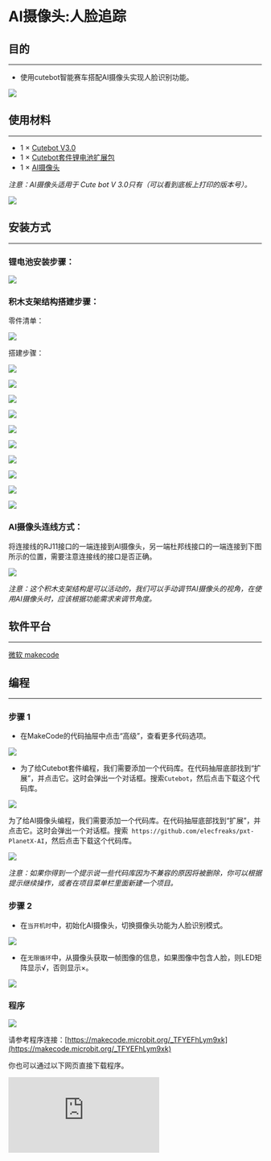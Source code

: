 # AI摄像头:人脸追踪

## 目的
---
- 使用cutebot智能赛车搭配AI摄像头实现人脸识别功能。

![](./images/cutebot-case-21-01.png)

## 使用材料
---
- 1 × [Cutebot V3.0](https://item.taobao.com/item.htm?ft=t&id=598365555295)
- 1 × [Cutebot套件锂电池扩展包](https://item.taobao.com/item.htm?ft=t&id=640567252291)
- 1 × [AI摄像头](https://item.taobao.com/item.htm?ft=t&id=632538261754)

*注意：AI摄像头适用于 Cute bot V 3.0只有（可以看到底板上打印的版本号）。*

![](./images/cutebot-16-04.png)

## 安装方式
---
### 锂电池安装步骤：

![](./images/cutebot-step-01.png)

### 积木支架结构搭建步骤：

零件清单：

![](./images/cutebot-step-02.png)

搭建步骤：

![](./images/cutebot-step-03.png)

![](./images/cutebot-step-04.png)

![](./images/cutebot-step-05.png)

![](./images/cutebot-step-06.png)

![](./images/cutebot-step-07.png)

![](./images/cutebot-step-08.png)

![](./images/cutebot-step-09.png)

![](./images/cutebot-step-10.png)

![](./images/cutebot-step-11.png)

![](./images/cutebot-step-12.png)


### AI摄像头连线方式：
将连接线的RJ11接口的一端连接到AI摄像头，另一端杜邦线接口的一端连接到下图所示的位置，需要注意连接线的接口是否正确。

![](./images/cutebot-step-10.png)

*注意：这个积木支架结构是可以活动的，我们可以手动调节AI摄像头的视角，在使用AI摄像头时，应该根据功能需求来调节角度。*

## 软件平台
---
[微软 makecode](https://makecode.microbit.org/#)

## 编程
---
### 步骤 1
- 在MakeCode的代码抽屉中点击“高级”，查看更多代码选项。

![](./images/cutebot-pk-1.png)

- 为了给Cutebot套件编程，我们需要添加一个代码库。在代码抽屉底部找到“扩展”，并点击它。这时会弹出一个对话框。搜索`Cutebot`，然后点击下载这个代码库。

![](./images/cutebot-pk-11.png)


为了给AI摄像头编程，我们需要添加一个代码库。在代码抽屉底部找到“扩展”，并点击它。这时会弹出一个对话框。搜索` https://github.com/elecfreaks/pxt-PlanetX-AI`，然后点击下载这个代码库。

![](./images/cutebot-pk-12.png)


*注意：如果你得到一个提示说一些代码库因为不兼容的原因将被删除，你可以根据提示继续操作，或者在项目菜单栏里面新建一个项目。*

### 步骤 2

- 在`当开机时`中，初始化AI摄像头，切换摄像头功能为人脸识别模式。

![](./images/case-21-01.png)

- 在`无限循环`中，从摄像头获取一帧图像的信息，如果图像中包含人脸，则LED矩阵显示√，否则显示×。

![](./images/case-21-02.png)

### 程序

![](./images/case-21-03.png)

请参考程序连接：[https://makecode.microbit.org/_TFYEFhLym9xk](https://makecode.microbit.org/_TFYEFhLym9xk)

你也可以通过以下网页直接下载程序。

<div
    style={{
        position: 'relative',
        paddingBottom: '60%',
        overflow: 'hidden',
    }}
>
    <iframe
        src="https://makecode.microbit.org/_TFYEFhLym9xk"
        frameborder="0"
        sandbox="allow-popups allow-forms allow-scripts allow-same-origin"
        style={{
            position: 'absolute',
            width: '100%',
            height: '100%',
        }}
    />
</div>
---

## 结论
---
- 如果摄像头检测到人脸，则LED矩阵显示√，否则显示×。


![](./images/cutebot-case-21.gif)

## 思考
---

## 常见问题
---
## 相关阅读
---
